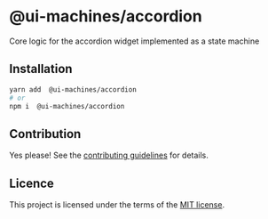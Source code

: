 # @ui-machines/accordion

Core logic for the accordion widget implemented as a state machine

## Installation

```sh
yarn add  @ui-machines/accordion
# or
npm i  @ui-machines/accordion
```

## Contribution

Yes please! See the [contributing guidelines](https://github.com/chakra-ui/ui-machines/blob/main/CONTRIBUTING.md) for details.

## Licence

This project is licensed under the terms of the [MIT license](https://github.com/chakra-ui/ui-machines/blob/main/LICENSE).
